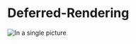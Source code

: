 # Deferred-Rendering

![In a single picture](https://github.com/aleksandra1617/Deferred-Rendering/Media/SponzaAtiriumDeferredImg3.png)

        
      
